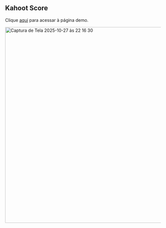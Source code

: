 ## Kahoot Score

Clique [aqui](kahoot-score-sepia.vercel.app) para acessar à página demo.

<img width="803" height="632" alt="Captura de Tela 2025-10-27 às 22 16 30" src="https://github.com/user-attachments/assets/9bbe53fe-650f-444a-b539-044a1bae4624" />

